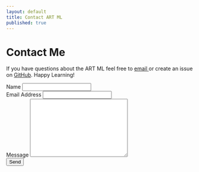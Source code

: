 ```yaml
---
layout: default
title: Contact ART ML
published: true
---
```


<div id="contact">
  <h1 class="pageTitle">Contact Me</h1>
  <div class="contactContent">
    <p>If you have questions about the ART ML feel free to <a href="mailto:sundeeppothula@gmail.com">email </a> or create an issue on <a href="https://github.com/sundeeppothula1993/ART-ML">GitHub</a>. Happy Learning!</p>
  </div>
  <form action="http://formspree.io/sundeeppothula@gmail.com" method="POST">
    <label for="name">Name</label>
    <input type="text" id="name" name="name" class="full-width"><br>
    <label for="email">Email Address</label>
    <input type="email" id="email" name="_replyto" class="full-width"><br>
    <label for="message">Message</label>
    <textarea name="message" id="message" cols="30" rows="10" class="full-width"></textarea><br>
    <input type="submit" value="Send" class="button">
  </form>
</div>
